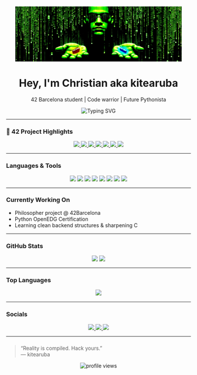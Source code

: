 <p align="center">
  <img src="https://raw.githubusercontent.com/kitearuba/kitearuba/main/choose_right.png" width="90%" height="150" />
</p>


<h1 align="center">Hey, I'm Christian aka kitearuba</h1>
<p align="center">42 Barcelona student | Code warrior | Future Pythonista</p>

<p align="center">
  <img src="https://readme-typing-svg.herokuapp.com?font=Fira+Code&size=24&pause=1000&center=true&vCenter=true&width=435&lines=%3E+_Learning+to+code...;...one+bug+at+a+time;42+Barcelona+%F0%9F%87%AA%F0%9F%87%B8+style;Currently+mastering+C+%26+Python;" alt="Typing SVG" />
</p>

---

### 🧪 42 Project Highlights

<p align="center">
  <a href="https://github.com/kitearuba/libft" target="_blank">
    <img src="https://img.shields.io/badge/Libft-125%25-brightgreen?style=for-the-badge&logo=c" />
  </a>
  <a href="https://github.com/kitearuba/printf" target="_blank">
    <img src="https://img.shields.io/badge/ft_printf-100%25-blue?style=for-the-badge&logo=c" />
  </a>
  <a href="https://github.com/kitearuba/get_next_line" target="_blank">
    <img src="https://img.shields.io/badge/get_next_line-125%25-orange?style=for-the-badge&logo=c" />
  </a>
  <a href="https://github.com/kitearuba/born2beroot" target="_blank">
    <img src="https://img.shields.io/badge/Born2beroot-125%25-red?style=for-the-badge&logo=gnu-bash" />
  </a>
  <a href="https://github.com/kitearuba/push_swap" target="_blank">
    <img src="https://img.shields.io/badge/Push_swap-125%25-yellow?style=for-the-badge&logo=c" />
  </a>
  <a href="https://github.com/kitearuba/fdf" target="_blank">
    <img src="https://img.shields.io/badge/FdF-125%25-purple?style=for-the-badge&logo=opengl" />
  </a>
  <a href="https://github.com/kitearuba/pipex" target="_blank">
    <img src="https://img.shields.io/badge/Pipex-100%25-blue?style=for-the-badge&logo=linux" />
  </a>
  <iamg src="https://img.shields.io/badge/Exam_Rank_02-✅-black?style=for-the-badge" />
    <iamg src="https://img.shields.io/badge/Exam_Rank_03-✅-black?style=for-the-badge" />
</p>


---

### **Languages & Tools**
<p align="center">
  <img src="https://cdn.jsdelivr.net/gh/devicons/devicon/icons/c/c-original.svg" width="40" />
  <img src="https://cdn.jsdelivr.net/gh/devicons/devicon/icons/java/java-original.svg" width="40" />
  <img src="https://cdn.jsdelivr.net/gh/devicons/devicon/icons/linux/linux-original.svg" width="40" />
  <img src="https://cdn.jsdelivr.net/gh/devicons/devicon/icons/html5/html5-original.svg" width="40" />
  <img src="https://cdn.jsdelivr.net/gh/devicons/devicon/icons/css3/css3-original.svg" width="40" />
  <img src="https://cdn.jsdelivr.net/gh/devicons/devicon/icons/javascript/javascript-original.svg" width="40" />
  <img src="https://cdn.jsdelivr.net/gh/devicons/devicon/icons/bash/bash-original.svg" width="40" />
  <img src="https://cdn.jsdelivr.net/gh/devicons/devicon/icons/python/python-original.svg" width="40" />
</p>

---

### **Currently Working On**
- Philosopher project @ 42Barcelona
- Python OpenEDG Certification
- Learning clean backend structures & sharpening C

---

### **GitHub Stats**
<p align="center">
  <img src="https://github-readme-stats.vercel.app/api?username=kitearuba&show_icons=true&theme=tokyonight" height="165"/>
  <img src="https://github-readme-streak-stats.herokuapp.com/?user=kitearuba&theme=tokyonight" height="165"/>
</p>

---

### **Top Languages**
<p align="center">
  <img src="https://github-readme-stats.vercel.app/api/top-langs/?username=kitearuba&layout=compact&theme=tokyonight" />
</p>

---

### **Socials**
<p align="center">
  <a href="https://www.linkedin.com/in/crod42/" target="_blank">
    <img src="https://img.shields.io/badge/-LinkedIn-blue?style=for-the-badge&logo=linkedin" />
  </a>
  <a href="https://instagram.com/kitearuba" target="_blank">
    <img src="https://img.shields.io/badge/-Instagram-E4405F?style=for-the-badge&logo=instagram&logoColor=white" />
  </a>
  <a href="https://crod.io" target="_blank">
    <img src="https://img.shields.io/badge/-Portfolio-121212?style=for-the-badge&logo=github&logoColor=white" />
  </a>
</p>

---

### 
> “Reality is compiled. Hack yours.”  
> — kitearuba

<p align="center">
  <img src="https://komarev.com/ghpvc/?username=kitearuba&style=flat-square&color=blue" alt="profile views" />
</p>
